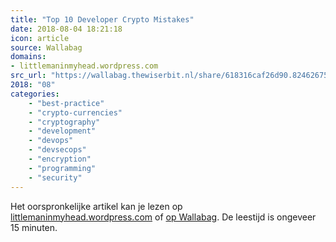 ```yaml
---
title: "Top 10 Developer Crypto Mistakes"
date: 2018-08-04 18:21:18
icon: article
source: Wallabag
domains:
- littlemaninmyhead.wordpress.com
src_url: "https://wallabag.thewiserbit.nl/share/618316caf26d90.82462675"
2018: "08"
categories:
    - "best-practice"
    - "crypto-currencies"
    - "cryptography"
    - "development"
    - "devops"
    - "devsecops"
    - "encryption"
    - "programming"
    - "security"
---
```

Het oorspronkelijke artikel kan je lezen op [littlemaninmyhead.wordpress.com](https://littlemaninmyhead.wordpress.com/2017/04/22/top-10-developer-crypto-mistakes/) of [op Wallabag](https://wallabag.thewiserbit.nl/share/618316caf26d90.82462675). De leestijd is ongeveer 15 minuten.